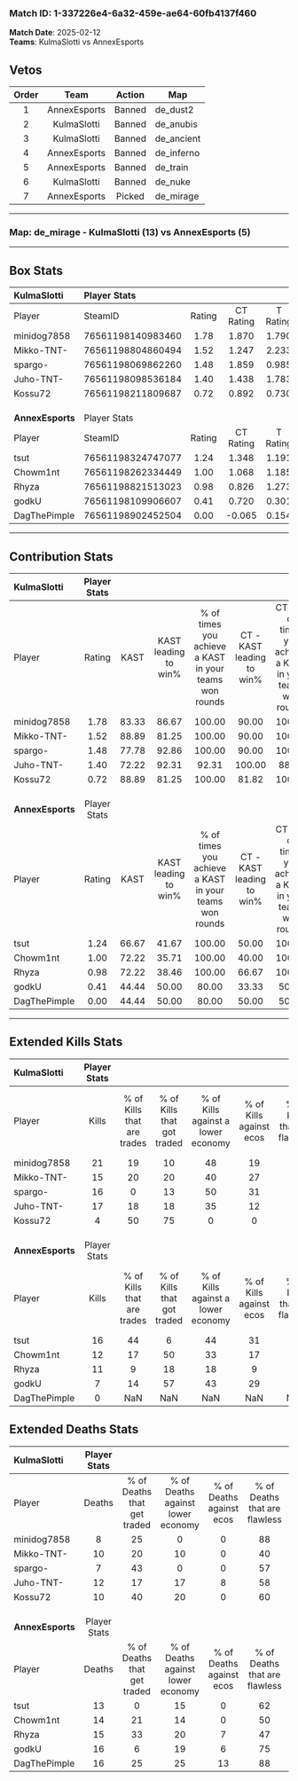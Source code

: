 ### Match ID: 1-337226e4-6a32-459e-ae64-60fb4137f460  
**Match Date**: 2025-02-12  
**Teams**: KulmaSlotti vs AnnexEsports  

## Vetos  

| Order | Team | Action | Map |
| :---: | :--: | :----: | --- |
| 1 | AnnexEsports | Banned | de_dust2 |
| 2 | KulmaSlotti | Banned | de_anubis |
| 3 | KulmaSlotti | Banned | de_ancient |
| 4 | AnnexEsports | Banned | de_inferno |
| 5 | AnnexEsports | Banned | de_train |
| 6 | KulmaSlotti | Banned | de_nuke |
| 7 | AnnexEsports | Picked | de_mirage |

---  

### **Map**: de_mirage - KulmaSlotti (13) vs AnnexEsports (5)  
---  

## Box Stats  

| **KulmaSlotti**  | Player Stats      |        |           |          |       |       |       |         |        |      |     |
| :- | :- | :-: | :-: | :-: | :-: | :-: | :-: | :-: | :-: | :-: | :-: |
| Player           | SteamID           | Rating | CT Rating | T Rating | KAST  |  ADR  | Kills | Assists | Deaths | K/D  | HS% |
| minidog7858      | 76561198140983460 |  1.78  |   1.870   |  1.790   | 83.33 | 102.3 |  21   |    2    |   8    | 2.63 | 47  |
| Mikko-TNT-       | 76561198804860494 |  1.52  |   1.247   |  2.233   | 88.89 | 107.2 |  15   |    7    |   10   | 1.50 | 33  |
| spargo-          | 76561198069862260 |  1.48  |   1.859   |  0.985   | 77.78 | 84.8  |  16   |    3    |   7    | 2.29 | 50  |
| Juho-TNT-        | 76561198098536184 |  1.40  |   1.438   |  1.783   | 72.22 | 99.3  |  17   |    5    |   12   | 1.42 | 70  |
| Kossu72          | 76561198211809687 |  0.72  |   0.892   |  0.730   | 88.89 | 28.4  |   4   |    4    |   10   | 0.40 | 25  |
|                  |                   |        |           |          |       |       |       |         |        |      |     |
|                  |                   |        |           |          |       |       |       |         |        |      |     |
|                  |                   |        |           |          |       |       |       |         |        |      |     |
| **AnnexEsports** | Player Stats      |        |           |          |       |       |       |         |        |      |     |
| Player           | SteamID           | Rating | CT Rating | T Rating | KAST  |  ADR  | Kills | Assists | Deaths | K/D  | HS% |
| tsut             | 76561198324747077 |  1.24  |   1.348   |  1.191   | 66.67 | 93.9  |  16   |    2    |   13   | 1.23 | 43  |
| Chowm1nt         | 76561198262334449 |  1.00  |   1.068   |  1.185   | 72.22 | 74.2  |  12   |    3    |   14   | 0.86 | 58  |
| Rhyza            | 76561198821513023 |  0.98  |   0.826   |  1.273   | 72.22 | 82.7  |  11   |    7    |   15   | 0.73 | 72  |
| godkU            | 76561198109906607 |  0.41  |   0.720   |  0.301   | 44.44 | 47.5  |   7   |    2    |   16   | 0.44 | 42  |
| DagThePimple     | 76561198902452504 |  0.00  |  -0.065   |  0.154   | 44.44 | 12.2  |   0   |    2    |   16   | 0.00 |  0  |
---  

## Contribution Stats  

| **KulmaSlotti**  | Player Stats |       |                      |                                                        |                           |                                                             |                          |                                                            |
| :- | :-: | :-: | :-: | :-: | :-: | :-: | :-: | :-: |
| Player           |    Rating    | KAST  | KAST leading to win% | % of times you achieve a KAST in your teams won rounds | CT - KAST leading to win% | CT - % of times you achieve a KAST in your teams won rounds | T - KAST leading to win% | T - % of times you achieve a KAST in your teams won rounds |
| minidog7858      |     1.78     | 83.33 |        86.67         |                         100.00                         |           90.00           |                           100.00                            |          80.00           |                           100.00                           |
| Mikko-TNT-       |     1.52     | 88.89 |        81.25         |                         100.00                         |           90.00           |                           100.00                            |          66.67           |                           100.00                           |
| spargo-          |     1.48     | 77.78 |        92.86         |                         100.00                         |           90.00           |                           100.00                            |          100.00          |                           100.00                           |
| Juho-TNT-        |     1.40     | 72.22 |        92.31         |                         92.31                          |          100.00           |                            88.89                            |          80.00           |                           100.00                           |
| Kossu72          |     0.72     | 88.89 |        81.25         |                         100.00                         |           81.82           |                           100.00                            |          80.00           |                           100.00                           |
|                  |              |       |                      |                                                        |                           |                                                             |                          |                                                            |
|                  |              |       |                      |                                                        |                           |                                                             |                          |                                                            |
|                  |              |       |                      |                                                        |                           |                                                             |                          |                                                            |
| **AnnexEsports** | Player Stats |       |                      |                                                        |                           |                                                             |                          |                                                            |
| Player           |    Rating    | KAST  | KAST leading to win% | % of times you achieve a KAST in your teams won rounds | CT - KAST leading to win% | CT - % of times you achieve a KAST in your teams won rounds | T - KAST leading to win% | T - % of times you achieve a KAST in your teams won rounds |
| tsut             |     1.24     | 66.67 |        41.67         |                         100.00                         |           50.00           |                           100.00                            |          37.50           |                           100.00                           |
| Chowm1nt         |     1.00     | 72.22 |        35.71         |                         100.00                         |           40.00           |                           100.00                            |          33.33           |                           100.00                           |
| Rhyza            |     0.98     | 72.22 |        38.46         |                         100.00                         |           66.67           |                           100.00                            |          30.00           |                           100.00                           |
| godkU            |     0.41     | 44.44 |        50.00         |                         80.00                          |           33.33           |                            50.00                            |          60.00           |                           100.00                           |
| DagThePimple     |     0.00     | 44.44 |        50.00         |                         80.00                          |           50.00           |                            50.00                            |          50.00           |                           100.00                           |
---  

## Extended Kills Stats  

| **KulmaSlotti**  | Player Stats |                            |                            |                                    |                         |                              |                                 |                                       |                    |           |
| :- | :-: | :-: | :-: | :-: | :-: | :-: | :-: | :-: | :-: | :-: |
| Player           |    Kills     | % of Kills that are trades | % of Kills that got traded | % of Kills against a lower economy | % of Kills against ecos | % of Kills that are flawless | % of Kills that are close duels | % of Kills that are assisted by flash | Pistol Round Kills | AWP Kills |
| minidog7858      |      21      |             19             |             10             |                 48                 |           19            |              62              |               10                |                   5                   |         0          |     1     |
| Mikko-TNT-       |      15      |             20             |             20             |                 40                 |           27            |              67              |                7                |                   0                   |         0          |     3     |
| spargo-          |      16      |             0              |             13             |                 50                 |           31            |              75              |                6                |                   0                   |         8          |     1     |
| Juho-TNT-        |      17      |             18             |             18             |                 35                 |           12            |              71              |                0                |                   0                   |         0          |     5     |
| Kossu72          |      4       |             50             |             75             |                 0                  |            0            |              50              |                0                |                   0                   |         0          |     0     |
|                  |              |                            |                            |                                    |                         |                              |                                 |                                       |                    |           |
|                  |              |                            |                            |                                    |                         |                              |                                 |                                       |                    |           |
|                  |              |                            |                            |                                    |                         |                              |                                 |                                       |                    |           |
| **AnnexEsports** | Player Stats |                            |                            |                                    |                         |                              |                                 |                                       |                    |           |
| Player           |    Kills     | % of Kills that are trades | % of Kills that got traded | % of Kills against a lower economy | % of Kills against ecos | % of Kills that are flawless | % of Kills that are close duels | % of Kills that are assisted by flash | Pistol Round Kills | AWP Kills |
| tsut             |      16      |             44             |             6              |                 44                 |           31            |              56              |                0                |                   0                   |         0          |     3     |
| Chowm1nt         |      12      |             17             |             50             |                 33                 |           17            |              67              |                0                |                   0                   |         0          |     0     |
| Rhyza            |      11      |             9              |             18             |                 18                 |            9            |              55              |                0                |                   9                   |         0          |     2     |
| godkU            |      7       |             14             |             57             |                 43                 |           29            |              57              |                0                |                  14                   |         0          |     0     |
| DagThePimple     |      0       |            NaN             |            NaN             |                NaN                 |           NaN           |             NaN              |               NaN               |                  NaN                  |        null        |   null    |
## Extended Deaths Stats  

| **KulmaSlotti**  | Player Stats |                             |                                   |                          |                               |                            |                           |               |
| :- | :-: | :-: | :-: | :-: | :-: | :-: | :-: | :-: |
| Player           |    Deaths    | % of Deaths that get traded | % of Deaths against lower economy | % of Deaths against ecos | % of Deaths that are flawless | % of Deaths that are close | % of Deaths while blinded | Deaths to AWP |
| minidog7858      |      8       |             25              |                 0                 |            0             |              88               |             0              |             0             |       0       |
| Mikko-TNT-       |      10      |             20              |                10                 |            0             |              40               |             0              |             0             |       0       |
| spargo-          |      7       |             43              |                 0                 |            0             |              57               |             0              |             0             |       0       |
| Juho-TNT-        |      12      |             17              |                17                 |            8             |              58               |             0              |             8             |       0       |
| Kossu72          |      10      |             40              |                20                 |            0             |              60               |             0              |            10             |       0       |
|                  |              |                             |                                   |                          |                               |                            |                           |               |
|                  |              |                             |                                   |                          |                               |                            |                           |               |
|                  |              |                             |                                   |                          |                               |                            |                           |               |
| **AnnexEsports** | Player Stats |                             |                                   |                          |                               |                            |                           |               |
| Player           |    Deaths    | % of Deaths that get traded | % of Deaths against lower economy | % of Deaths against ecos | % of Deaths that are flawless | % of Deaths that are close | % of Deaths while blinded | Deaths to AWP |
| tsut             |      13      |              0              |                15                 |            0             |              62               |             15             |             0             |       4       |
| Chowm1nt         |      14      |             21              |                14                 |            0             |              50               |             7              |             0             |       1       |
| Rhyza            |      15      |             33              |                20                 |            7             |              47               |             7              |             0             |       2       |
| godkU            |      16      |              6              |                19                 |            6             |              75               |             0              |             6             |       0       |
| DagThePimple     |      16      |             25              |                25                 |            13            |              88               |             0              |             0             |       1       |

